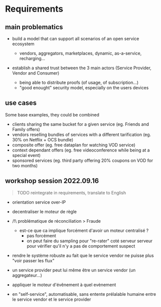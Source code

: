 # Requirements

## main problematics

- build a model that can support all scenarios of an open service ecosystem
    - vendors, aggregators, marketplaces, dynamic, as-a-service, recharging...

- establish a shared trust between the 3 main actors (Service Provider, Vendor and Consumer)
    - being able to distribute proofs (of usage, of subscription...)
    - "good enought" security model, especially on the users devices

## use cases

Some base examples, they could be combined
- clients sharing the same bucket for a given service (eg. Friends and Family offers)
- vendors reselling bundles of services with a different tarification (eg. 30% on Netflix + OCS bundle)
- composite offer (eg. free dataplan for watching VOD service)
- context dependant offers (eg. free videoconference while being at a special event)
- sponsored services (eg. third party offering 20% coupons on VOD for two months)

## workshop session 2022.09.16

> TODO reintegrate in requirements, translate to English

- orientation service over-IP

- decentraliser le moteur de règle

- /!\ problématique de réconciliation > Fraude
    - est-ce que ca implique forcément d'avoir un moteur centralisé ?
        - pas forcément
        - on peut faire du sampling pour "re-rater" coté serveur serveur pour vérifier qu'il n'y a pas de comportement suspect

- rendre le système robuste au fait que le service vendor ne puisse plus "voir passer les flux"

- un service provider peut lui même être un service vendor (un aggregateur...)

- appliquer le moteur d'évênement à quel evènement

- en "self-service", automatisable, sans entente prélalable humaine entre le service vendor et le service provider
